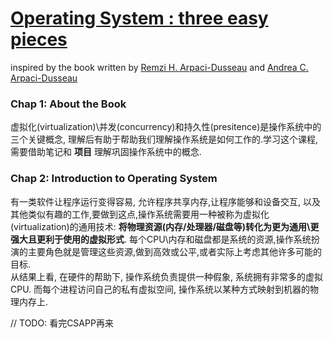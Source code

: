 # [Operating System : three easy pieces](http://pages.cs.wisc.edu/~remzi/OSTEP/)
inspired by the book written by [Remzi H. Arpaci-Dusseau](http://pages.cs.wisc.edu/~remzi/) and [Andrea C. Arpaci-Dusseau](http://pages.cs.wisc.edu/~dusseau/)

### Chap 1: About the Book
虚拟化(virtualization)\并发(concurrency)和持久性(presitence)是操作系统中的三个关键概念, 理解后有助于帮助我们理解操作系统是如何工作的.学习这个课程,需要借助笔记和 __项目__ 理解巩固操作系统中的概念.

### Chap 2: Introduction to Operating System
有一类软件让程序运行变得容易, 允许程序共享内存,让程序能够和设备交互, 以及其他类似有趣的工作,要做到这点,操作系统需要用一种被称为虚拟化(virtualization)的通用技术: __将物理资源(内存/处理器/磁盘等)转化为更为通用\更强大且更利于使用的虚拟形式__. 每个CPU\内存和磁盘都是系统的资源,操作系统扮演的主要角色就是管理这些资源,做到高效或公平,或者实际上考虑其他许多可能的目标.<br>
从结果上看, 在硬件的帮助下, 操作系统负责提供一种假象, 系统拥有非常多的虚拟CPU. 而每个进程访问自己的私有虚拟空间, 操作系统以某种方式映射到机器的物理内存上. 

// TODO: 看完CSAPP再来